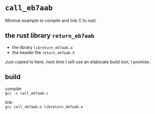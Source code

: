 `call_eb7aab`
=============

Minimal example to compile and link C to rust.


the rust library `return_eb7aab`
--------------------------------


+ the library `libreturn_eb7aab.a`
+ the header file `return_eb7aab.h`

Just copied to here, next time I will use an elaborate build tool, I promise.


build
-----

compile:  
`gcc -c call_eb7aab.c`

link:  
`gcc call_eb7aab.o libreturn_eb7aab.a`
